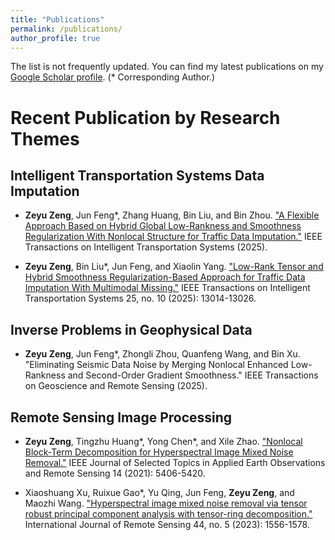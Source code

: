 ```yaml
---
title: "Publications"
permalink: /publications/
author_profile: true
---
```


<!-- {% if author.googlescholar %}
  You can also find my articles on <u><a href="{{author.googlescholar}}">my Google Scholar profile</a>.</u>
{% endif %}

{% include base_path %}

{% for post in site.publications reversed %}
  {% include archive-single.html %}
{% endfor %} -->

The list is not frequently updated. You can find my latest publications on my [Google Scholar profile](https://scholar.google.com.hk/citations?view_op=list_works&hl=en&user=t3icTAIAAAAJ). (* Corresponding Author.)



Recent Publication by Research Themes
=====

Intelligent Transportation Systems Data Imputation
-----
* <strong>Zeyu Zeng</strong>, Jun Feng<span>&ast;</span>, Zhang Huang, Bin Liu, and Bin Zhou. ["A Flexible Approach Based on Hybrid Global Low-Rankness and Smoothness Regularization With Nonlocal Structure for Traffic Data Imputation."](https://ieeexplore.ieee.org/abstract/document/10897310) IEEE Transactions on Intelligent Transportation Systems (2025).

* <strong>Zeyu Zeng</strong>, Bin Liu<span>&ast;</span>, Jun Feng, and Xiaolin Yang. ["Low-Rank Tensor and Hybrid Smoothness Regularization-Based Approach for Traffic Data Imputation With Multimodal Missing."](https://ieeexplore.ieee.org/abstract/document/10637250) IEEE Transactions on Intelligent Transportation Systems 25, no. 10 (2025): 13014-13026.

Inverse Problems in Geophysical Data
-----
* <strong>Zeyu Zeng</strong>, Jun Feng<span>&ast;</span>, Zhongli Zhou, Quanfeng Wang, and Bin Xu. "Eliminating Seismic Data Noise by Merging Nonlocal Enhanced Low-Rankness and Second-Order Gradient Smoothness." IEEE Transactions on Geoscience and Remote Sensing (2025).

Remote Sensing Image Processing
-----
* <strong>Zeyu Zeng</strong>, Tingzhu Huang<span>&ast;</span>, Yong Chen<span>&ast;</span>, and Xile Zhao. ["Nonlocal Block-Term Decomposition for Hyperspectral Image Mixed Noise Removal."](https://ieeexplore.ieee.org/abstract/document/9428531) IEEE Journal of Selected Topics in Applied Earth Observations and Remote Sensing 14 (2021): 5406-5420.

* Xiaoshuang Xu, Ruixue Gao<span>&ast;</span>, Yu Qing, Jun Feng, <strong>Zeyu Zeng</strong>, and Maozhi Wang. ["Hyperspectral image mixed noise removal via tensor robust principal component analysis with tensor-ring decomposition."](https://www.tandfonline.com/doi/abs/10.1080/01431161.2023.2187720) International Journal of Remote Sensing 44, no. 5 (2023): 1556-1578.
